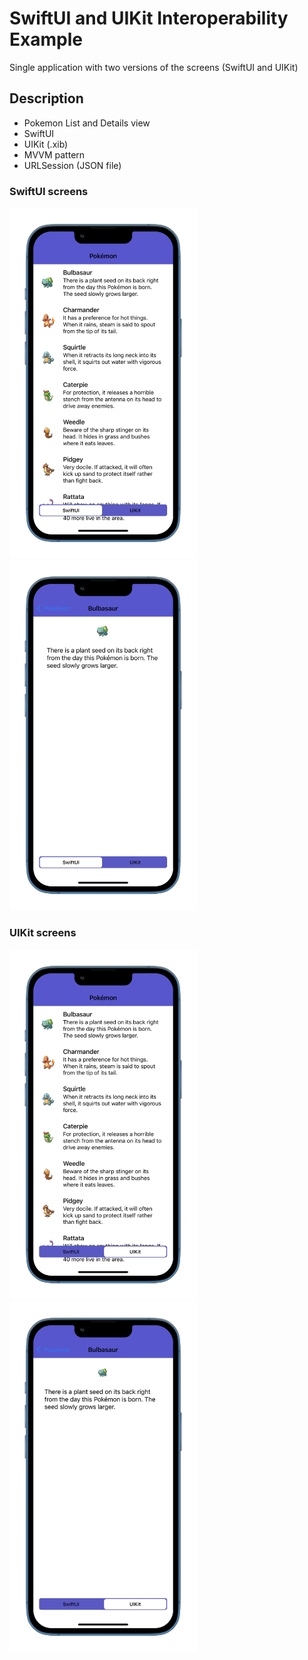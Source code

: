 # SwiftUI and UIKit Interoperability Example

Single application with two versions of the screens (SwiftUI and UIKit)

## Description

- Pokemon List and Details view
- SwiftUI
- UIKit (.xib)
- MVVM pattern
- URLSession (JSON file)

### SwiftUI screens
<p align="row">
  <p align="left">
    <img src= "SwiftUI-List.png" width="300" >
    <img src= "SwiftUI-Detail.png" width="300" >
  </p>
</p>

### UIKit screens
<p align="row">
  <p align="left">
    <img src= "UIKit-List.png" width="300" >
    <img src= "UIKit-Detail.png" width="300" >
  </p>
</p>

